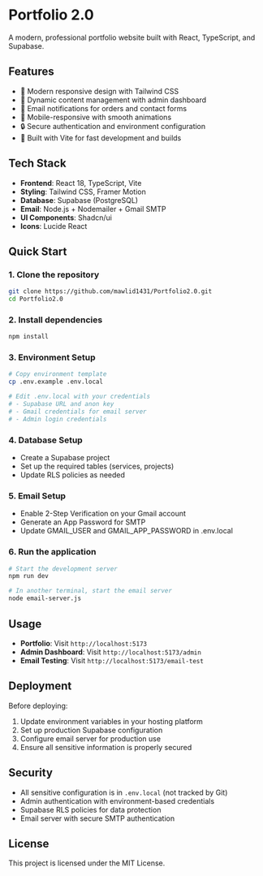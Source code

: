# Portfolio 2.0

A modern, professional portfolio website built with React, TypeScript, and Supabase.

## Features

- 🎨 Modern responsive design with Tailwind CSS
- 🔧 Dynamic content management with admin dashboard
- 📧 Email notifications for orders and contact forms
- 📱 Mobile-responsive with smooth animations
- 🔒 Secure authentication and environment configuration
- 🚀 Built with Vite for fast development and builds

## Tech Stack

- **Frontend**: React 18, TypeScript, Vite
- **Styling**: Tailwind CSS, Framer Motion
- **Database**: Supabase (PostgreSQL)
- **Email**: Node.js + Nodemailer + Gmail SMTP
- **UI Components**: Shadcn/ui
- **Icons**: Lucide React

## Quick Start

### 1. Clone the repository
```bash
git clone https://github.com/mawlid1431/Portfolio2.0.git
cd Portfolio2.0
```

### 2. Install dependencies
```bash
npm install
```

### 3. Environment Setup
```bash
# Copy environment template
cp .env.example .env.local

# Edit .env.local with your credentials
# - Supabase URL and anon key
# - Gmail credentials for email server
# - Admin login credentials
```

### 4. Database Setup
- Create a Supabase project
- Set up the required tables (services, projects)
- Update RLS policies as needed

### 5. Email Setup
- Enable 2-Step Verification on your Gmail account
- Generate an App Password for SMTP
- Update GMAIL_USER and GMAIL_APP_PASSWORD in .env.local

### 6. Run the application
```bash
# Start the development server
npm run dev

# In another terminal, start the email server
node email-server.js
```

## Usage

- **Portfolio**: Visit `http://localhost:5173`
- **Admin Dashboard**: Visit `http://localhost:5173/admin`
- **Email Testing**: Visit `http://localhost:5173/email-test`

## Deployment

Before deploying:

1. Update environment variables in your hosting platform
2. Set up production Supabase configuration
3. Configure email server for production use
4. Ensure all sensitive information is properly secured

## Security

- All sensitive configuration is in `.env.local` (not tracked by Git)
- Admin authentication with environment-based credentials
- Supabase RLS policies for data protection
- Email server with secure SMTP authentication

## License

This project is licensed under the MIT License.